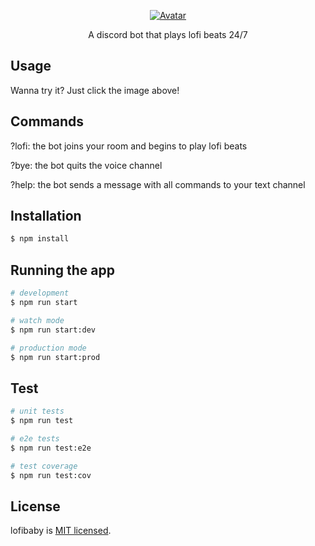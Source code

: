 <p align="center">
  <a href="https://discord.com/oauth2/authorize?client_id=822608617906634802&permissions=8&scope=bot" target="blank"><img src="https://i.imgur.com/bEOTGhO.jpg" alt="Avatar"/></a>
</p>

<p align="center">A discord bot that plays lofi beats 24/7
<p align="center">
  
## Usage

Wanna try it? Just click the image above!

## Commands

?lofi: the bot joins your room and begins to play lofi beats

?bye: the bot quits the voice channel

?help: the bot sends a message with all commands to your text channel 

## Installation

```bash
$ npm install
```

## Running the app

```bash
# development
$ npm run start

# watch mode
$ npm run start:dev

# production mode
$ npm run start:prod
```

## Test

```bash
# unit tests
$ npm run test

# e2e tests
$ npm run test:e2e

# test coverage
$ npm run test:cov
```

## License

lofibaby is [MIT licensed](LICENSE).
